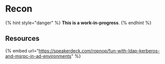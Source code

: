 # Recon



{% hint style="danger" %}
**This is a work-in-progress**.
{% endhint %}

## Resources

{% embed url="https://speakerdeck.com/ropnop/fun-with-ldap-kerberos-and-msrpc-in-ad-environments" %}







